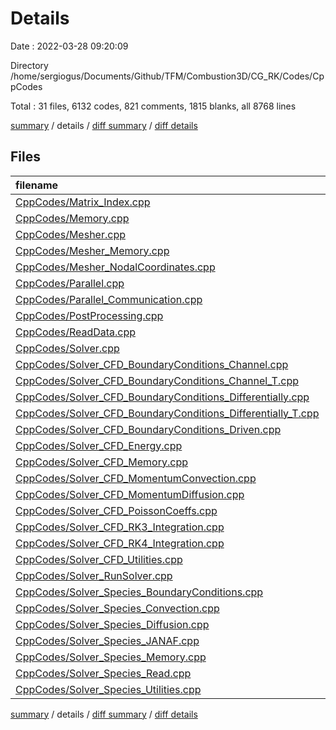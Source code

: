 # Details

Date : 2022-03-28 09:20:09

Directory /home/sergiogus/Documents/Github/TFM/Combustion3D/CG_RK/Codes/CppCodes

Total : 31 files,  6132 codes, 821 comments, 1815 blanks, all 8768 lines

[summary](results.md) / details / [diff summary](diff.md) / [diff details](diff-details.md)

## Files
| filename | language | code | comment | blank | total |
| :--- | :--- | ---: | ---: | ---: | ---: |
| [CppCodes/Matrix_Index.cpp](/CppCodes/Matrix_Index.cpp) | C++ | 19 | 25 | 24 | 68 |
| [CppCodes/Memory.cpp](/CppCodes/Memory.cpp) | C++ | 14 | 5 | 15 | 34 |
| [CppCodes/Mesher.cpp](/CppCodes/Mesher.cpp) | C++ | 274 | 31 | 68 | 373 |
| [CppCodes/Mesher_Memory.cpp](/CppCodes/Mesher_Memory.cpp) | C++ | 56 | 18 | 22 | 96 |
| [CppCodes/Mesher_NodalCoordinates.cpp](/CppCodes/Mesher_NodalCoordinates.cpp) | C++ | 266 | 41 | 61 | 368 |
| [CppCodes/Parallel.cpp](/CppCodes/Parallel.cpp) | C++ | 74 | 12 | 24 | 110 |
| [CppCodes/Parallel_Communication.cpp](/CppCodes/Parallel_Communication.cpp) | C++ | 162 | 12 | 64 | 238 |
| [CppCodes/PostProcessing.cpp](/CppCodes/PostProcessing.cpp) | C++ | 314 | 25 | 79 | 418 |
| [CppCodes/ReadData.cpp](/CppCodes/ReadData.cpp) | C++ | 64 | 8 | 23 | 95 |
| [CppCodes/Solver.cpp](/CppCodes/Solver.cpp) | C++ | 73 | 15 | 25 | 113 |
| [CppCodes/Solver_CFD_BoundaryConditions_Channel.cpp](/CppCodes/Solver_CFD_BoundaryConditions_Channel.cpp) | C++ | 191 | 26 | 36 | 253 |
| [CppCodes/Solver_CFD_BoundaryConditions_Channel_T.cpp](/CppCodes/Solver_CFD_BoundaryConditions_Channel_T.cpp) | C++ | 105 | 21 | 23 | 149 |
| [CppCodes/Solver_CFD_BoundaryConditions_Differentially.cpp](/CppCodes/Solver_CFD_BoundaryConditions_Differentially.cpp) | C++ | 197 | 26 | 39 | 262 |
| [CppCodes/Solver_CFD_BoundaryConditions_Differentially_T.cpp](/CppCodes/Solver_CFD_BoundaryConditions_Differentially_T.cpp) | C++ | 92 | 19 | 20 | 131 |
| [CppCodes/Solver_CFD_BoundaryConditions_Driven.cpp](/CppCodes/Solver_CFD_BoundaryConditions_Driven.cpp) | C++ | 197 | 26 | 39 | 262 |
| [CppCodes/Solver_CFD_Energy.cpp](/CppCodes/Solver_CFD_Energy.cpp) | C++ | 743 | 62 | 213 | 1,018 |
| [CppCodes/Solver_CFD_Memory.cpp](/CppCodes/Solver_CFD_Memory.cpp) | C++ | 135 | 20 | 72 | 227 |
| [CppCodes/Solver_CFD_MomentumConvection.cpp](/CppCodes/Solver_CFD_MomentumConvection.cpp) | C++ | 614 | 33 | 263 | 910 |
| [CppCodes/Solver_CFD_MomentumDiffusion.cpp](/CppCodes/Solver_CFD_MomentumDiffusion.cpp) | C++ | 365 | 29 | 45 | 439 |
| [CppCodes/Solver_CFD_PoissonCoeffs.cpp](/CppCodes/Solver_CFD_PoissonCoeffs.cpp) | C++ | 167 | 31 | 42 | 240 |
| [CppCodes/Solver_CFD_RK3_Integration.cpp](/CppCodes/Solver_CFD_RK3_Integration.cpp) | C++ | 150 | 44 | 54 | 248 |
| [CppCodes/Solver_CFD_RK4_Integration.cpp](/CppCodes/Solver_CFD_RK4_Integration.cpp) | C++ | 195 | 56 | 69 | 320 |
| [CppCodes/Solver_CFD_Utilities.cpp](/CppCodes/Solver_CFD_Utilities.cpp) | C++ | 332 | 66 | 100 | 498 |
| [CppCodes/Solver_RunSolver.cpp](/CppCodes/Solver_RunSolver.cpp) | C++ | 207 | 43 | 81 | 331 |
| [CppCodes/Solver_Species_BoundaryConditions.cpp](/CppCodes/Solver_Species_BoundaryConditions.cpp) | C++ | 101 | 23 | 24 | 148 |
| [CppCodes/Solver_Species_Convection.cpp](/CppCodes/Solver_Species_Convection.cpp) | C++ | 399 | 31 | 153 | 583 |
| [CppCodes/Solver_Species_Diffusion.cpp](/CppCodes/Solver_Species_Diffusion.cpp) | C++ | 329 | 32 | 47 | 408 |
| [CppCodes/Solver_Species_JANAF.cpp](/CppCodes/Solver_Species_JANAF.cpp) | C++ | 82 | 8 | 20 | 110 |
| [CppCodes/Solver_Species_Memory.cpp](/CppCodes/Solver_Species_Memory.cpp) | C++ | 60 | 16 | 30 | 106 |
| [CppCodes/Solver_Species_Read.cpp](/CppCodes/Solver_Species_Read.cpp) | C++ | 80 | 6 | 19 | 105 |
| [CppCodes/Solver_Species_Utilities.cpp](/CppCodes/Solver_Species_Utilities.cpp) | C++ | 75 | 11 | 21 | 107 |

[summary](results.md) / details / [diff summary](diff.md) / [diff details](diff-details.md)